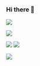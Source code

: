 ### Hi there 👋

![](https://komarev.com/ghpvc/?username=your-github-DachAnna)


![](https://github-profile-summary-cards.vercel.app/api/cards/profile-details?username=DachAnna&theme=vue)

![](https://github-profile-summary-cards.vercel.app/api/cards/repos-per-language?username=DachAnna&theme=vue) ![](https://github-profile-summary-cards.vercel.app/api/cards/stats?username=DachAnna&theme=vue)

![](https://github-profile-summary-cards.vercel.app/api/cards/productive-time?username=DachAnna&theme=vue)

<!--
**DachAnna/DachAnna** is a ✨ _special_ ✨ repository because its `README.md` (this file) appears on your GitHub profile.

Here are some ideas to get you started:

- 🔭 I’m currently working on ...
- 🌱 I’m currently learning ...
- 👯 I’m looking to collaborate on ...
- 🤔 I’m looking for help with ...
- 💬 Ask me about ...
- 📫 How to reach me: ...
- 😄 Pronouns: ...
- ⚡ Fun fact: ...
-->
